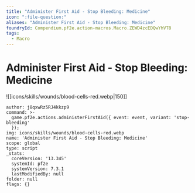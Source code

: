 ```yaml
---
title: "Administer First Aid - Stop Bleeding: Medicine"
icon: ":file-question:"
aliases: "Administer First Aid - Stop Bleeding: Medicine"
foundryId: Compendium.pf2e.action-macros.Macro.ZEWD4zcEDQwYhVT8
tags:
  - Macro
---
```


# Administer First Aid - Stop Bleeding: Medicine
![[icons/skills/wounds/blood-cells-red.webp|150]]

```Macro
author: j8qxwRz5RJ4kkzp9
command: >-
  game.pf2e.actions.administerFirstAid({ event: event, variant: 'stop-bleeding'
  });
img: icons/skills/wounds/blood-cells-red.webp
name: 'Administer First Aid - Stop Bleeding: Medicine'
scope: global
type: script
_stats:
  coreVersion: '13.345'
  systemId: pf2e
  systemVersion: 7.3.1
  lastModifiedBy: null
folder: null
flags: {}
```
